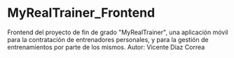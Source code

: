 # MyRealTrainer_Frontend
Frontend del proyecto de fin de grado "MyRealTrainer", una aplicación móvil para la contratación de entrenadores personales, y para la gestión de entrenamientos por parte de los mismos. Autor: Vicente Díaz Correa
